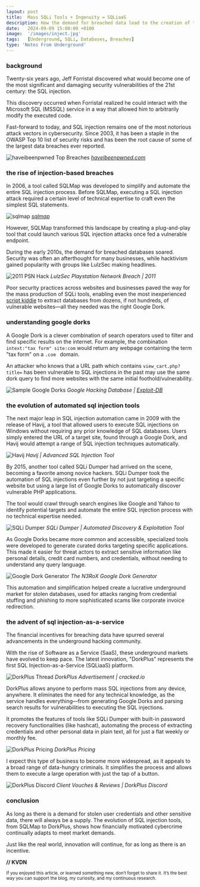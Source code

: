 ```yaml
---
layout: post
title:  Mass SQLi Tools + Ingenuity = SQLiaaS
description: How the demand for breached data lead to the creation of the first SQL Injection-as-a-Service facility.
date:   2024-09-09 15:00:00 +0100
image:  '/images/inject.jpg'
tags:   [Underground, SQLi, Databases, Breaches]
type: 'Notes From Underground'
---
```


### background

Twenty-six years ago, Jeff Forristal discovered what would become one of the most significant and damaging security vulnerabilities of the 21st century: the SQL injection. 

This discovery occurred when Forristal realized he could interact with the Microsoft SQL (MSSQL) service in a way that allowed him to arbitrarily modify the executed code.

Fast-forward to today, and SQL injection remains one of the most notorious attack vectors in cybersecurity. Since 2003, it has been a staple in the OWASP Top 10 list of security risks and has been the root cause of some of the largest data breaches ever reported.

![haveibeenpwned Top Breaches]({{site.baseurl}}/images/01-01.jpg)
*[haveibeenpwned.com](https://haveibeenpwned.com/)*

###  the rise of injection-based breaches

In 2006, a tool called SQLMap was developed to simplify and automate the entire SQL injection process. Before SQLMap, executing a SQL injection attack required a certain level of technical expertise to craft even the simplest SQL statements. 

![sqlmap]({{site.baseurl}}/images/01-02.jpg)
*[sqlmap](https://github.com/sqlmapproject/sqlmap)*

However, SQLMap transformed this landscape by creating a plug-and-play tool that could launch various SQL injection attacks once fed a vulnerable endpoint.

During the early 2010s, the demand for breached databases soared. Security was often an afterthought for many businesses, while hacktivism gained popularity with groups like LulzSec making headlines. 

![2011 PSN Hack]({{site.baseurl}}/images/01-03.jpg)
*LulzSec Playstation Network Breach | 2011*

Poor security practices across websites and businesses paved the way for the mass production of SQLi tools, enabling even the most inexperienced <u>script kiddie</u> to extract databases from dozens, if not hundreds, of vulnerable websites—all they needed was the right Google Dork.

### understanding google dorks

A Google Dork is a clever combination of search operators used to filter and find specific results on the internet. For example, the combination ```intext:"tax form" site:com``` would return any webpage containing the term "tax form" on a ```.com ``` domain. 

An attacker who knows that a URL path which contains ```view_cart.php?title=``` has been vulnerable to SQL injections in the past may use the same dork query to find more websites with the same initial foothold/vulnerability.

![Sample Google Dorks]({{site.baseurl}}/images/01-04.jpg)
*Google Hacking Database | [Exploit-DB](https://www.exploit-db.com/google-hacking-database)*

### the evolution of automated sql injection tools

The next major leap in SQL injection automation came in 2009 with the release of Havij, a tool that allowed users to execute SQL injections on Windows without requiring any prior knowledge of SQL databases. Users simply entered the URL of a target site, found through a Google Dork, and Havij would attempt a range of SQL injection techniques automatically.

![Havij]({{site.baseurl}}/images/01-05.jpg)
*Havij | Advanced SQL Injection Tool*

By 2015, another tool called SQLi Dumper had arrived on the scene, becoming a favorite among novice hackers. SQLi Dumper took the automation of SQL injections even further by not just targeting a specific website but using a large list of Google Dorks to automatically discover vulnerable PHP applications. 

The tool would crawl through search engines like Google and Yahoo to identify potential targets and automate the entire SQL injection process with no technical expertise needed.

![SQLi Dumper]({{site.baseurl}}/images/01-06.jpg)
*SQLi Dumper | Automated Discovery & Exploitation Tool*

As Google Dorks became more common and accessible, specialized tools were developed to generate curated dorks targeting specific applications. This made it easier for threat actors to extract sensitive information like personal details, credit card numbers, and credentials, without needing to understand any query language.

![Google Dork Generator]({{site.baseurl}}/images/01-07.jpg)
*The N3RoX Google Dork Generator*

This automation and simplification helped create a lucrative underground market for stolen databases, used for attacks ranging from credential stuffing and phishing to more sophisticated scams like corporate invoice redirection.

### the advent of sql injection-as-a-service

The financial incentives for breaching data have spurred several advancements in the underground hacking community. 

With the rise of Software as a Service (SaaS), these underground markets have evolved to keep pace. The latest innovation, "DorkPlus" represents the first SQL Injection-as-a-Service (SQLiaaS) platform.

![DorkPlus Thread]({{site.baseurl}}/images/01-08.jpg)
*DorkPlus Advertisement | cracked.io*

DorkPlus allows anyone to perform mass SQL injections from any device, anywhere. It eliminates the need for any technical knowledge, as the service handles everything—from generating Google Dorks and parsing search results for vulnerabilities to executing the SQL injections. 

It promotes the features of tools like SQLi Dumper with built-in password recovery functionalities (like hashcat), automating the process of extracting credentials and other personal data in plain text, all for just a flat weekly or monthly fee.

![DorkPlus Pricing]({{site.baseurl}}/images/01-09.jpg)
*DorkPlus Pricing*

I expect this type of business to become more widespread, as it appeals to a broad range of data-hungry criminals. It simplifies the process and allows them to execute a large operation with just the tap of a button. 

![DorkPlus Discord]({{site.baseurl}}/images/01-10.jpg)
*Client Vouches & Reviews | DorkPlus Discord*

###  conclusion

As long as there is a demand for stolen user credentials and other sensitive data, there will always be a supply. The evolution of SQL injection tools, from SQLMap to DorkPlus, shows how financially motivated cybercrime continually adapts to meet market demands. 

Just like the real world, innovation will continue, for as long as there is an incentive.

**// KVDN**

<sup>If you enjoyed this article, or learned something new, don’t forget to share it. 
It’s the best way you can support the blog, my curiosity, and my continuous research.</sup>